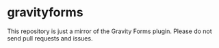 # gravityforms
This repository is just a mirror of the Gravity Forms plugin. Please do not send pull requests and issues. 
